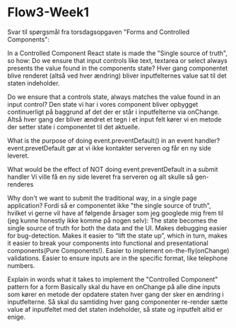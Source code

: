 # Flow3-Week1

Svar til spørgsmål fra torsdagsopgaven "Forms and Controlled Components":

In a Controlled Component React state is made the "Single source of truth", so how:
Do we ensure that input controls like text, textarea or select always presents the value found in the components state?
Hver gang componentet blive renderet (altså ved hver ændring) bliver inputfelternes value sat til det staten indeholder.

Do we ensure that a controls state, always matches the value found in an input control?
Den state vi har i vores component bliver opbygget continuerligt på baggrund af det der er står i inputfelterne via onChange.
Altså hver gang der bliver ændret et tegn i et input felt kører vi en metode der setter state i componentet til det aktuelle.

What is the purpose of doing event.preventDefault() in an event handler?
event.prevetDefault gør at vi ikke kontakter serveren og får en ny side leveret.

What would be the effect of NOT doing event.preventDefault in a submit handler
Vi ville få en ny side leveret fra serveren og alt skulle så gen-renderes

Why don't we want to submit the traditional way, in a single page application?
Fordi så er componentet ikke "the single source of truth", hvilket vi gerne vil have af følgende årsager som jeg googlede mig frem til (jeg kunne honestly ikke komme på nogen selv):
The state becomes the single source of truth for both the data and the UI.
Makes debugging easier for bug-detection.
Makes it easier to “lift the state up”, which in turn, makes it easier to break your components into functional and presentational components(Pure Components!).
Easier to implement on-the-fly(onChange) validations.
Easier to ensure inputs are in the specific format, like telephone numbers.

Explain in words what it takes to implement the "Controlled Component" pattern for a form
Basically skal du have en onChange på alle dine inputs som kører en metode der opdatere staten hver gang der sker en ændring i inputfelterne.
Så skal du samtiding hver gang componenter re-render sætte value af inputfeltet med det staten indeholder, så state og inputfelt altid er enige.
